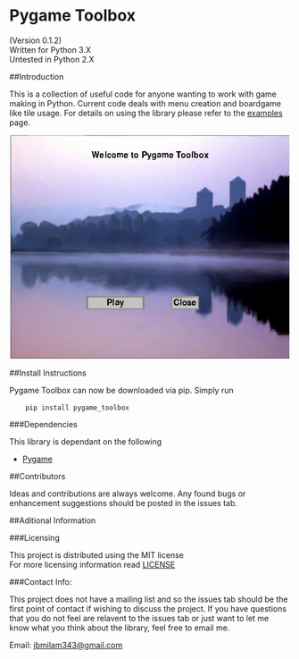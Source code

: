 # Pygame Toolbox

(Version 0.1.2)  
Written for Python 3.X  
Untested in Python 2.X

##Introduction

This is a collection of useful code for anyone wanting to work with game making
in Python. Current code deals with menu creation and boardgame like tile usage.
For details on using the library please refer to the [examples](/examples)
page.

<p align="center"><img src="./welcome_image.PNG" alt="Pygame Toolbox Image"
title="Pygame Toolbox Image" height="400" width="500" /></p>


##Install Instructions

Pygame Toolbox can now be downloaded via pip. Simply run 

```
    pip install pygame_toolbox
```

###Dependencies

This library is dependant on the following

* [Pygame](http://www.pygame.org/download.shtml)

##Contributors

Ideas and contributions are always welcome. Any found bugs or enhancement
suggestions should be posted in the issues tab. 

##Aditional Information

###Licensing

This project is distributed using the MIT license  
For more licensing information read [LICENSE](./LICENSE)  

###Contact Info:

This project does not have a mailing list and so the issues tab should be the
first point of contact if wishing to discuss the project. If you have questions
that you do not feel are relavent to the issues tab or just want to let me know
what you think about the library, feel free to email me.
  
Email: <a href="mailto:jmilam343@gmail.com">jbmilam343@gmail.com</a>
